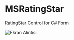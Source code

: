 # MSRatingStar
RatingStar Control for C# Form

![Ekran Alıntısı](https://github.com/milano88works/MSRatingStar/assets/102877913/1ea247b8-cd68-4f05-b611-f3cde5dc3b33)
